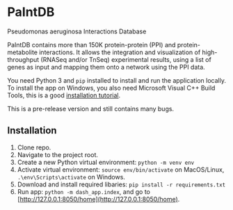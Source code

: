 # PaIntDB
Pseudomonas aeruginosa Interactions Database

PaIntDB contains more than 150K protein-protein (PPI) and protein-metabolite interactions. It allows the integration and visualization of high-throughput (RNASeq and/or TnSeq) experimental results, using a list of genes as input and mapping them onto a network using the PPI data. 

You need Python 3 and `pip` installed to install and run the application locally. To install the app on Windows, you also need Microsoft Visual C++ Build Tools, this is a good [installation tutorial](https://www.scivision.co/python-windows-visual-c-14-required/).

This is a pre-release version and still contains many bugs.

## Installation
1. Clone repo.
2. Navigate to the project root.
3. Create a new Python virtual environment:  `python -m venv env`
4. Activate virtual environment: `source env/bin/activate` on MacOS/Linux, `.\env\Scripts\activate` on Windows.
5. Download and install required libaries: `pip install -r requirements.txt`
6. Run app: `python -m dash_app.index`, and go to [http://127.0.0.1:8050/home](http://127.0.0.1:8050/home).
